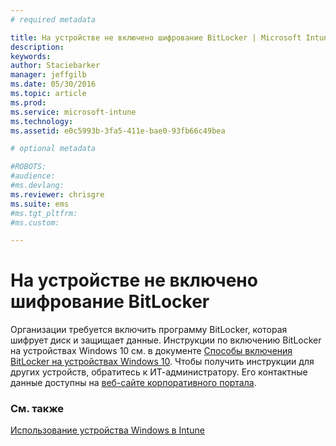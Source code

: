 ```yaml
---
# required metadata

title: На устройстве не включено шифрование BitLocker | Microsoft Intune
description:
keywords:
author: Staciebarker
manager: jeffgilb
ms.date: 05/30/2016
ms.topic: article
ms.prod:
ms.service: microsoft-intune
ms.technology:
ms.assetid: e0c5993b-3fa5-411e-bae0-93fb66c49bea

# optional metadata

#ROBOTS:
#audience:
#ms.devlang:
ms.reviewer: chrisgre
ms.suite: ems
#ms.tgt_pltfrm:
#ms.custom:

---
```



# На устройстве не включено шифрование BitLocker

Организации требуется включить программу BitLocker, которая шифрует диск и защищает данные. Инструкции по включению BitLocker на устройствах Windows 10 см. в документе [Способы включения BitLocker на устройствах Windows 10](https://gallery.technet.microsoft.com/How-to-turn-on-BitLocker-34294d3d). Чтобы получить инструкции для других устройств, обратитесь к ИТ-администратору. Его контактные данные доступны на [веб-сайте корпоративного портала](http://portal.manage.microsoft.com).

### См. также
[Использование устройства Windows в Intune](using-your-windows-device-with-intune.md)

<!--HONumber=Jun16_HO2-->


